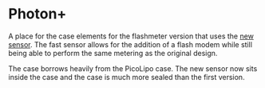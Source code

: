 # Photon+

A place for the case elements for the flashmeter version that uses the [new sensor](https://www.veeb.ch/projects/flash-aaahhh-ahhhhhh). The fast sensor allows for the addition of a flash modem while still being able to perform the same metering as the original design. 

The case borrows heavily from the PicoLipo case. The new sensor now sits inside the case and the case is much more sealed than the first version.
